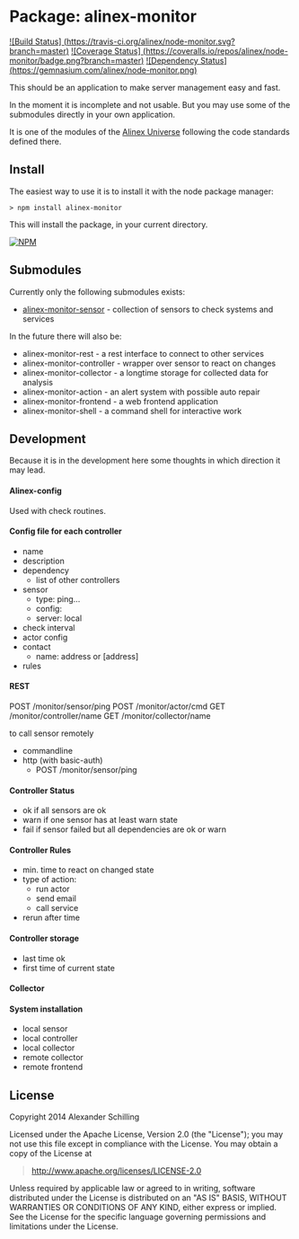 Package: alinex-monitor
=================================================

[![Build Status] (https://travis-ci.org/alinex/node-monitor.svg?branch=master)](https://travis-ci.org/alinex/node-monitor)
[![Coverage Status] (https://coveralls.io/repos/alinex/node-monitor/badge.png?branch=master)](https://coveralls.io/r/alinex/node-monitor?branch=master)
[![Dependency Status] (https://gemnasium.com/alinex/node-monitor.png)](https://gemnasium.com/alinex/node-monitor)

This should be an application to make server management easy and fast.

In the moment it is incomplete and not usable. But you may use some of the
submodules directly in your own application.

It is one of the modules of the [Alinex Universe](http://alinex.github.io/node-alinex)
following the code standards defined there.


Install
-------------------------------------------------

The easiest way to use it is to install it with the node package manager:

    > npm install alinex-monitor

This will install the package, in your current directory.

[![NPM](https://nodei.co/npm/alinex-monitor.png?downloads=true&stars=true)](https://nodei.co/npm/alinex-monitor/)


Submodules
-------------------------------------------------

Currently only the following submodules exists:

- [alinex-monitor-sensor](http://alinex.github.io/node-monitor-sensor) -
  collection of sensors to check systems and services

In the future there will also be:

- alinex-monitor-rest -
  a rest interface to connect to other services
- alinex-monitor-controller -
  wrapper over sensor to react on changes
- alinex-monitor-collector -
  a longtime storage for collected data for analysis
- alinex-monitor-action -
  an alert system with possible auto repair
- alinex-monitor-frontend -
  a web frontend application
- alinex-monitor-shell -
  a command shell for interactive work


Development
-------------------------------------------------

Because it is in the development here some thoughts in which direction it may
lead.

#### Alinex-config

Used with check routines.

#### Config file for each controller

- name
- description
- dependency
  - list of other controllers
- sensor
  - type: ping...
  - config:
  - server: local
- check interval
- actor config
- contact
  - name: address or [address]
- rules

#### REST

POST /monitor/sensor/ping
POST /monitor/actor/cmd
GET /monitor/controller/name
GET /monitor/collector/name

to call sensor remotely

- commandline
- http (with basic-auth)
  - POST /monitor/sensor/ping

#### Controller Status

- ok if all sensors are ok
- warn if one sensor has at least warn state
- fail if sensor failed but all dependencies are ok or warn

#### Controller Rules

- min. time to react on changed state
- type of action:
  - run actor
  - send email
  - call service
- rerun after time

#### Controller storage

- last time ok
- first time of current state

#### Collector

#### System installation

- local sensor
- local controller
- local collector
- remote collector
- remote frontend


License
-------------------------------------------------

Copyright 2014 Alexander Schilling

Licensed under the Apache License, Version 2.0 (the "License");
you may not use this file except in compliance with the License.
You may obtain a copy of the License at

>  <http://www.apache.org/licenses/LICENSE-2.0>

Unless required by applicable law or agreed to in writing, software
distributed under the License is distributed on an "AS IS" BASIS,
WITHOUT WARRANTIES OR CONDITIONS OF ANY KIND, either express or implied.
See the License for the specific language governing permissions and
limitations under the License.
